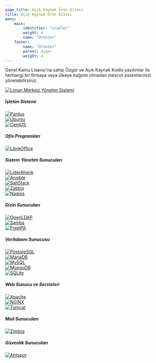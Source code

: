 ```yaml
---
page_title: Açık Kaynak Ürün Ailesi
title: Açık Kaynak Ürün Ailesi
menu:
    main:
        identifier: "urunler"
        weight: 4
        name: "Ürünler"
    footer:
        name: "Ürünler"
        parent: diger
        weight: 4
---
```


Genel Kamu Lisansı'na sahip Özgür ve Açık Kaynak Kodlu yazılımlar ile herhangi bir firmaya veya ülkeye bağımlı olmadan mevcut sistemlerinizi yönetebilirsiniz.

<div class="card w-100 urunler-card my-3">
    <div class="row">
        <div class="col-md-12">
            <a href="https://liman.havelsan.com.tr/" target="_blank">
                <img src="/images/liman-new-afis.png" alt="Liman Merkezi Yönetim Sistemi" class="img-fluid" data-toggle="tooltip" data-placement="top" title="Liman MYS">
            </a>
        </div>
    </div>
</div>

<div class="card w-100 urunler-card my-3">
    <h5 class="card-header">İşletim Sistemi</h5>
    <div class="card-body row">
        <div class="col-md-3 urunler-picture mb-3">
            <a href="https://www.pardus.org.tr/" target="_blank">
                <img src="/images/urunler/pardus.jpg" alt="Pardus" class="img-fluid" data-toggle="tooltip" data-placement="bottom" title="Pardus">
            </a>
        </div>
        <div class="col-md-3 urunler-picture mb-3">
            <a href="https://ubuntu.com/" target="_blank">
                <img src="/images/urunler/ubuntu.jpg" alt="Ubuntu" class="img-fluid" data-toggle="tooltip" data-placement="bottom" title="Ubuntu">
            </a>
        </div>
        <div class="col-md-3 urunler-picture mb-3">
            <a href="https://www.centos.org/" target="_blank">
                <img src="/images/urunler/centos.jpg" alt="CentOS" class="img-fluid" data-toggle="tooltip" data-placement="bottom" title="CentOS">
            </a>
        </div>
    </div>
</div>

<div class="card w-100 urunler-card my-3">
    <h5 class="card-header">Ofis Programları</h5>
    <div class="card-body row">
        <div class="col-md-3 urunler-picture">
            <a href="https://tr.libreoffice.org/" target="_blank">
                <img src="/images/urunler/libreoffice.jpg" alt="LibreOffice" class="img-fluid" data-toggle="tooltip" data-placement="bottom" title="LibreOffice">
            </a>
        </div>
    </div>
</div>

<div class="card w-100 urunler-card my-3">
    <h5 class="card-header">Sistem Yönetim Sunucuları</h5>
    <div class="card-body row">
        <div class="col-md-3 urunler-picture mb-3">
            <a href="http://www.liderahenk.org/" target="_blank">
                <img src="/images/urunler/liderahenk.jpg" alt="LiderAhenk" class="img-fluid" data-toggle="tooltip" data-placement="bottom" title="LiderAhenk">
            </a>
        </div>
        <div class="col-md-3 urunler-picture mb-3">
            <a href="https://www.ansible.com/" target="_blank">
                <img src="/images/urunler/ansible.jpg" alt="Ansible" class="img-fluid" data-toggle="tooltip" data-placement="bottom" title="Ansible">
            </a>
        </div>
        <div class="col-md-3 urunler-picture mb-3">
            <a href="https://www.saltstack.com/" target="_blank">
                <img src="/images/urunler/saltstack.jpg" alt="SaltStack" class="img-fluid" data-toggle="tooltip" data-placement="bottom" title="SaltStack">
            </a>
        </div>
        <div class="col-md-3 urunler-picture mb-3">
            <a href="https://www.zabbix.com/" target="_blank">
                <img src="/images/urunler/zabbix.jpg" alt="Zabbix" class="img-fluid" data-toggle="tooltip" data-placement="bottom" title="Zabbix">
            </a>
        </div>
        <div class="col-md-3 urunler-picture mb-3">
            <a href="https://www.nagios.org/" target="_blank">
                <img src="/images/urunler/nagios.jpg" alt="Nagios" class="img-fluid" data-toggle="tooltip" data-placement="bottom" title="Nagios">
            </a>
        </div>
    </div>
</div>

<div class="card w-100 urunler-card my-3">
    <h5 class="card-header">Dizin Sunucuları</h5>
    <div class="card-body row">
        <div class="col-md-3 urunler-picture mb-3">
            <a href="https://www.openldap.org/" target="_blank">
                <img src="/images/urunler/openldap.jpg" alt="OpenLDAP" class="img-fluid" data-toggle="tooltip" data-placement="bottom" title="OpenLDAP">
            </a>
        </div>
        <div class="col-md-3 urunler-picture mb-3">
            <a href="https://wiki.samba.org/index.php/Joining_a_Samba_DC_to_an_Existing_Active_Directory" target="_blank">
                <img src="/images/urunler/samba.jpg" alt="Samba" class="img-fluid" data-toggle="tooltip" data-placement="bottom" title="Samba">
            </a>
        </div>
        <div class="col-md-3 urunler-picture mb-3">
            <a href="https://www.freeipa.org/page/Directory_Server" target="_blank">
                <img src="/images/urunler/freeipa.jpg" alt="FreeIPA" class="img-fluid" data-toggle="tooltip" data-placement="bottom" title="FreeIPA">
            </a>
        </div>
    </div>
</div>

<div class="card w-100 urunler-card my-3">
    <h5 class="card-header">Veritabanı Sunucusu</h5>
    <div class="card-body row">
        <div class="col-md-3 urunler-picture mb-3">
            <a href="https://www.postgresql.org/" target="_blank">
                <img src="/images/urunler/postgresql.jpg" alt="PostgreSQL" class="img-fluid" data-toggle="tooltip" data-placement="bottom" title="PostgreSQL">
            </a>
        </div>
        <div class="col-md-3 urunler-picture mb-3">
            <a href="https://mariadb.org/" target="_blank">
                <img src="/images/urunler/mariadb.jpg" alt="MariaDB" class="img-fluid" data-toggle="tooltip" data-placement="bottom" title="MariaDB">
            </a>
        </div>
        <div class="col-md-3 urunler-picture mb-3">
            <a href="https://www.mysql.com/" target="_blank">
                <img src="/images/urunler/mysql.jpg" alt="MySQL" class="img-fluid" data-toggle="tooltip" data-placement="bottom" title="MySQL">
            </a>
        </div>
        <div class="col-md-3 urunler-picture mb-3">
            <a href="https://www.mongodb.com/" target="_blank">
                <img src="/images/urunler/mongodb.jpg" alt="MongoDB" class="img-fluid" data-toggle="tooltip" data-placement="bottom" title="MongoDB">
            </a>
        </div>
        <div class="col-md-3 urunler-picture mb-3">
            <a href="https://www.sqlite.org/index.html" target="_blank">
                <img src="/images/urunler/sqlite.jpg" alt="SQLite" class="img-fluid" data-toggle="tooltip" data-placement="bottom" title="SQLite">
            </a>
        </div>
    </div>
</div>

<div class="card w-100 urunler-card my-3">
    <h5 class="card-header">Web Sunucu ve Servisleri</h5>
    <div class="card-body row">
        <div class="col-md-3 urunler-picture mb-3">
            <a href="https://www.apache.org/" target="_blank">
                <img src="/images/urunler/apache.jpg" alt="Apache" class="img-fluid" data-toggle="tooltip" data-placement="bottom" title="Apache">
            </a>
        </div>
        <div class="col-md-3 urunler-picture mb-3">
            <a href="https://www.nginx.com/" target="_blank">
                <img src="/images/urunler/nginx.jpg" alt="NGINX" class="img-fluid" data-toggle="tooltip" data-placement="bottom" title="NGINX">
            </a>
        </div>
        <div class="col-md-3 urunler-picture mb-3">
            <a href="http://tomcat.apache.org/" target="_blank">
                <img src="/images/urunler/tomcat.jpg" alt="Tomcat" class="img-fluid" data-toggle="tooltip" data-placement="bottom" title="Tomcat">
            </a>
        </div>
    </div>
</div>

<div class="card w-100 urunler-card my-3">
    <h5 class="card-header">Mail Sunucuları</h5>
    <div class="card-body row">
        <div class="col-md-3 urunler-picture">
            <a href="https://www.zimbra.com/" target="_blank">
                <img src="/images/urunler/zimbra.jpg" alt="Zimbra" class="img-fluid" data-toggle="tooltip" data-placement="bottom" title="Zimbra">
            </a>
        </div>
    </div>
</div>

<div class="card w-100 urunler-card my-3">
    <h5 class="card-header">Güvenlik Sunucuları</h5>
    <div class="card-body row">
        <div class="col-md-3 urunler-picture">
            <a href="http://www.ahtapot.org.tr/" target="_blank">
                <img src="/images/urunler/ahtapot.jpg" alt="Ahtapot" class="img-fluid" data-toggle="tooltip" data-placement="bottom" title="Ahtapot">
            </a>
        </div>
    </div>
</div>